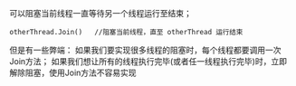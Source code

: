 可以阻塞当前线程一直等待另一个线程运行至结束；
```
otherThread.Join()   //阻塞当前线程，直至 otherThread 运行结束
```

但是有一些弊端：
如果我们要实现很多线程的阻塞时，每个线程都要调用一次Join方法；
如果我们想让所有的线程执行完毕(或者任一线程执行完毕)时，立即解除阻塞，使用Join方法不容易实现